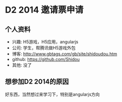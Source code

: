 # D2 2014 邀请票申请

## 个人资料

- 兴趣: H5游戏，H5应用，angularjs
- 公司: 学生，帮腾讯做H5游戏外包
- 博客: http://www.gbtags.com/gb/site/shidoudou.htm
- github: https://github.com/Shidou
- 其他: 没了

## 想参加D2 2014的原因

好东西，当然想过来学习下，特别是angularjs方向

